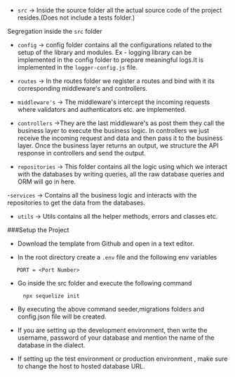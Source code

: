 

- `src` -> Inside the source folder all the actual source code of the project resides.(Does not include a tests folder.)

Segregation inside the `src` folder

- `config` -> config folder contains all the configurations related to the setup of the library and modules.
Ex - logging library can be implemented in the config folder to prepare meaningful logs.It is implemented in the `logger-config.js` file.

- `routes` -> In the routes folder we register a routes and bind with it its corresponding middleware's and controllers.

- `middleware's` -> The middleware's intercept the incoming requests where validators and authenticators etc. are implemented.

- `controllers` ->They are the last middleware's as post them they call the business layer to execute the business logic. In controllers we just receive the incoming request and data and then pass it to the business layer. Once the business layer returns an output, we structure the API response in controllers and send the output.

- `repositories` -> This folder contains all the logic using which we interact with the databases by writing queries, all the raw database queries and ORM will go in here.

-`services` -> Contains all the business logic and interacts with the repositories to get the data from the databases.

- `utils` -> Utils contains all the helper methods, errors and classes etc. 


###Setup the Project

- Download the template from Github and open in a text editor.

- In the root directory create a `.env` file and the following  env variables
```
   PORT = <Port Number>
```

- Go inside the src folder and execute the following command 
```
     npx sequelize init
```
- By executing the above command seeder,migrations folders and config.json file will be created.

- If you are setting up the development environment, then write the username, password of your database and mention the name of the database in the dialect.
- If setting up the test environment or production environment , make sure to change the host to hosted database URL.

